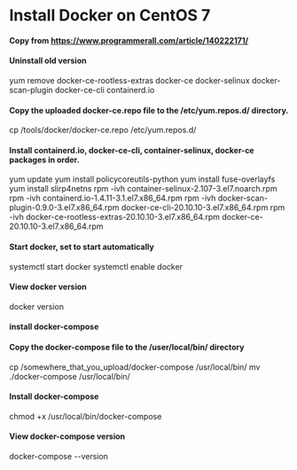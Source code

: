# Install Docker on CentOS 7

#### Copy from https://www.programmerall.com/article/140222171/
#### Uninstall old version
yum remove docker-ce-rootless-extras docker-ce docker-selinux docker-scan-plugin docker-ce-cli containerd.io

#### Copy the uploaded docker-ce.repo file to the /etc/yum.repos.d/ directory.
cp /tools/docker/docker-ce.repo /etc/yum.repos.d/

#### Install containerd.io, docker-ce-cli, container-selinux, docker-ce packages in order.
yum update
yum install policycoreutils-python 
yum install fuse-overlayfs
yum install slirp4netns
rpm -ivh container-selinux-2.107-3.el7.noarch.rpm
rpm -ivh containerd.io-1.4.11-3.1.el7.x86_64.rpm
rpm -ivh docker-scan-plugin-0.9.0-3.el7.x86_64.rpm docker-ce-cli-20.10.10-3.el7.x86_64.rpm
rpm -ivh docker-ce-rootless-extras-20.10.10-3.el7.x86_64.rpm docker-ce-20.10.10-3.el7.x86_64.rpm

#### Start docker, set to start automatically
systemctl start docker
systemctl enable docker

#### View docker version
docker version

#### install docker-compose
#### Copy the docker-compose file to the /user/local/bin/ directory
cp /somewhere_that_you_upload/docker-compose  /usr/local/bin/
mv ./docker-compose /usr/local/bin/
 
#### Install docker-compose
chmod +x /usr/local/bin/docker-compose
 
#### View docker-compose version
docker-compose --version
